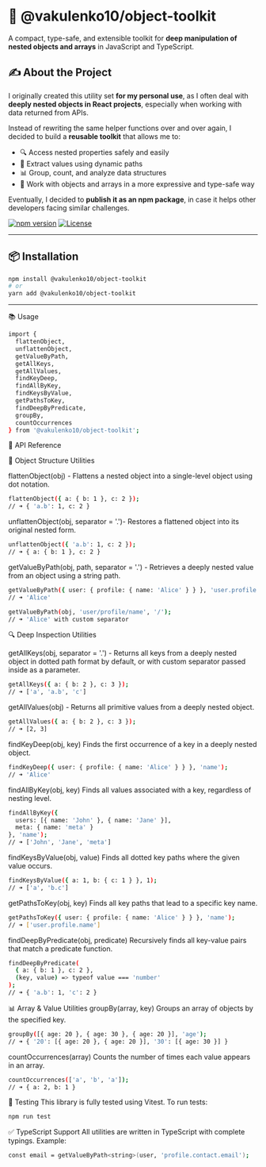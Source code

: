 # 🧰 @vakulenko10/object-toolkit

A compact, type-safe, and extensible toolkit for **deep manipulation of nested objects and arrays** in JavaScript and TypeScript.

## ✍️ About the Project

I originally created this utility set **for my personal use**, as I often deal with **deeply nested objects in React projects**, especially when working with data returned from APIs.

Instead of rewriting the same helper functions over and over again, I decided to build a **reusable toolkit** that allows me to:

- 🔍 Access nested properties safely and easily  
- 🧭 Extract values using dynamic paths  
- 📊 Group, count, and analyze data structures  
- 🧱 Work with objects and arrays in a more expressive and type-safe way  

Eventually, I decided to **publish it as an npm package**, in case it helps other developers facing similar challenges.

[![npm version](https://img.shields.io/npm/v/@vakulenko10/object-toolkit)](https://www.npmjs.com/package/@vakulenko10/object-toolkit)
[![License](https://img.shields.io/npm/l/@vakulenko10/object-toolkit)](LICENSE)

---

## 📦 Installation

```bash
npm install @vakulenko10/object-toolkit
# or
yarn add @vakulenko10/object-toolkit

```
---
📚 Usage
```bash
import {
  flattenObject,
  unflattenObject,
  getValueByPath,
  getAllKeys,
  getAllValues,
  findKeyDeep,
  findAllByKey,
  findKeysByValue,
  getPathsToKey,
  findDeepByPredicate,
  groupBy,
  countOccurrences
} from '@vakulenko10/object-toolkit';
```

🔧 API Reference

🔄 Object Structure Utilities

flattenObject(obj) -
Flattens a nested object into a single-level object using dot notation.

```bash
flattenObject({ a: { b: 1 }, c: 2 });
// ➜ { 'a.b': 1, c: 2 }
```

unflattenObject(obj, separator = '.')-
Restores a flattened object into its original nested form.
```bash
unflattenObject({ 'a.b': 1, c: 2 });
// ➜ { a: { b: 1 }, c: 2 }
```

getValueByPath(obj, path, separator = '.') -
Retrieves a deeply nested value from an object using a string path.
```bash
getValueByPath({ user: { profile: { name: 'Alice' } } }, 'user.profile.name');
// ➜ 'Alice'

getValueByPath(obj, 'user/profile/name', '/');
// ➜ 'Alice' with custom separator
```

🔍 Deep Inspection Utilities

getAllKeys(obj, separator = '.') - 
Returns all keys from a deeply nested object in dotted path format by default, or with custom separator passed inside as a parameter.

```bash
getAllKeys({ a: { b: 2 }, c: 3 });
// ➜ ['a', 'a.b', 'c']
```

getAllValues(obj) -
Returns all primitive values from a deeply nested object.

```bash
getAllValues({ a: { b: 2 }, c: 3 });
// ➜ [2, 3]
```

findKeyDeep(obj, key)
Finds the first occurrence of a key in a deeply nested object.

```bash
findKeyDeep({ user: { profile: { name: 'Alice' } } }, 'name');
// ➜ 'Alice'
```

findAllByKey(obj, key)
Finds all values associated with a key, regardless of nesting level.

```bash
findAllByKey({
  users: [{ name: 'John' }, { name: 'Jane' }],
  meta: { name: 'meta' }
}, 'name');
// ➜ ['John', 'Jane', 'meta']
```
findKeysByValue(obj, value)
Finds all dotted key paths where the given value occurs.
```bash
findKeysByValue({ a: 1, b: { c: 1 } }, 1);
// ➜ ['a', 'b.c']
```
getPathsToKey(obj, key)
Finds all key paths that lead to a specific key name.
```bash
getPathsToKey({ user: { profile: { name: 'Alice' } } }, 'name');
// ➜ ['user.profile.name']
```

findDeepByPredicate(obj, predicate)
Recursively finds all key-value pairs that match a predicate function.
```bash
findDeepByPredicate(
  { a: { b: 1 }, c: 2 },
  (key, value) => typeof value === 'number'
);
// ➜ { 'a.b': 1, 'c': 2 }
```
📊 Array & Value Utilities
groupBy(array, key)
Groups an array of objects by the specified key.
```bash
groupBy([{ age: 20 }, { age: 30 }, { age: 20 }], 'age');
// ➜ { '20': [{ age: 20 }, { age: 20 }], '30': [{ age: 30 }] }
```
countOccurrences(array)
Counts the number of times each value appears in an array.
```bash
countOccurrences(['a', 'b', 'a']);
// ➜ { a: 2, b: 1 }
```
🧪 Testing
This library is fully tested using Vitest. To run tests:

```bash
npm run test
```
✅ TypeScript Support
All utilities are written in TypeScript with complete typings. Example:
```bash
const email = getValueByPath<string>(user, 'profile.contact.email');
```

